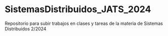 # SistemasDistribuidos_JATS_2024
Repositorio para subir trabajos en clases y tareas de la materia de Sistemas Distribuidos 2/2024
